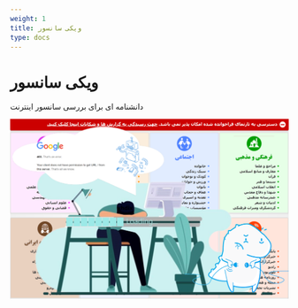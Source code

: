 ```yaml
---
weight: 1
title: ویکی سانسور
type: docs
---
```


# ویکی سانسور
دانشنامه ای برای بررسی سانسور اینترنت
<center>

![filternet](./filternet.png)
</center>